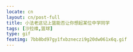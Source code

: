 ```yaml
---
locate: cn
layout: cn/post-full
title: 小法老这记上篮能否让你想起某位中学同学
tags: [沙拉维,篮球]
type: gif
featimg: 7bb8bd97gy1fxbzneczi9g20dw061x6q.gif
---
```

